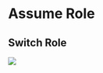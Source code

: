 # Assume Role

## Switch Role
[<img src="https://i.imgur.com/1daQz4K.png">](https://i.imgur.com/1daQz4K.png)
